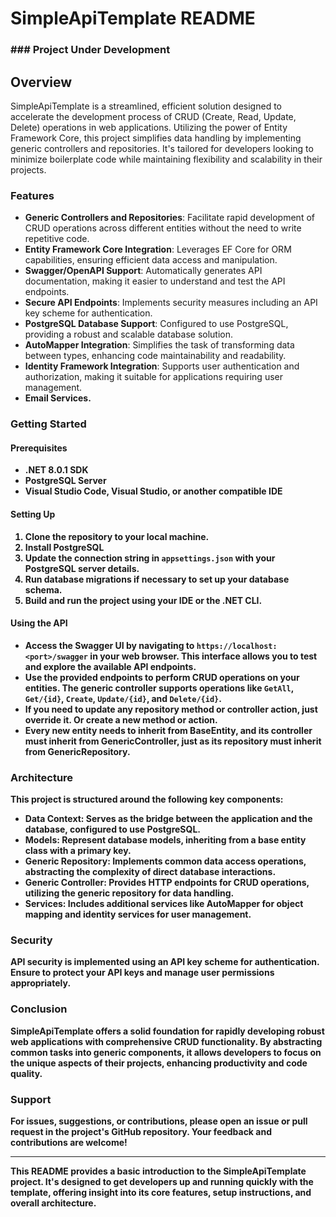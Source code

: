 <h1>SimpleApiTemplate README</h1>
<h3>### Project Under Development</h3>
<h2>Overview</h2>
<p>SimpleApiTemplate is a streamlined, efficient solution designed to accelerate the development process of CRUD (Create, Read, Update, Delete) operations in web applications. Utilizing the power of Entity Framework Core, this project simplifies data handling by implementing generic controllers and repositories. It's tailored for developers looking to minimize boilerplate code while maintaining flexibility and scalability in their projects.</p>
<h3>Features</h3>
<ul>
   <li><strong>Generic Controllers and Repositories</strong>: Facilitate rapid development of CRUD operations across different entities without the need to write repetitive code.</li>
   <li><strong>Entity Framework Core Integration</strong>: Leverages EF Core for ORM capabilities, ensuring efficient data access and manipulation.</li>
   <li><strong>Swagger/OpenAPI Support</strong>: Automatically generates API documentation, making it easier to understand and test the API endpoints.</li>
   <li><strong>Secure API Endpoints</strong>: Implements security measures including an API key scheme for authentication.</li>
   <li><strong>PostgreSQL Database Support</strong>: Configured to use PostgreSQL, providing a robust and scalable database solution.</li>
   <li><strong>AutoMapper Integration</strong>: Simplifies the task of transforming data between types, enhancing code maintainability and readability.</li>
   <li><strong>Identity Framework Integration</strong>: Supports user authentication and authorization, making it suitable for applications requiring user management.</li>
   <li><strong>Email Services.</li>
</ul>
<h3>Getting Started</h3>
<h4>Prerequisites</h4>
<ul>
   <li>.NET 8.0.1 SDK</li>
   <li>PostgreSQL Server</li>
   <li>Visual Studio Code, Visual Studio, or another compatible IDE</li>
</ul>
<h4>Setting Up</h4>
<ol>
   <li><strong>Clone the repository</strong> to your local machine.</li>
   <li><strong>Install PostgreSQL</strong></li>
   <li><strong>Update the connection string</strong> in <code>appsettings.json</code> with your PostgreSQL server details.</li>
   <li><strong>Run database migrations</strong> if necessary to set up your database schema.</li>
   <li><strong>Build and run the project</strong> using your IDE or the .NET CLI.</li>
</ol>
<h4>Using the API</h4>
<ul>
   <li>Access the Swagger UI by navigating to <code>https://localhost:&lt;port&gt;/swagger</code> in your web browser. This interface allows you to test and explore the available API endpoints.</li>
   <li>Use the provided endpoints to perform CRUD operations on your entities. The generic controller supports operations like <code>GetAll</code>, <code>Get/{id}</code>, <code>Create</code>, <code>Update/{id}</code>, and <code>Delete/{id}</code>.</li>
  <li>If you need to update any repository method or controller action, just override it. Or create a new method or action.</li>
  <li>Every new entity needs to inherit from BaseEntity, and its controller must inherit from GenericController, just as its repository must inherit from GenericRepository.</li>
</ul>
<h3>Architecture</h3>
<p>This project is structured around the following key components:</p>
<ul>
   <li><strong>Data Context</strong>: Serves as the bridge between the application and the database, configured to use PostgreSQL.</li>
   <li><strong>Models</strong>: Represent database models, inheriting from a base entity class with a primary key.</li>
   <li><strong>Generic Repository</strong>: Implements common data access operations, abstracting the complexity of direct database interactions.</li>
   <li><strong>Generic Controller</strong>: Provides HTTP endpoints for CRUD operations, utilizing the generic repository for data handling.</li>
   <li><strong>Services</strong>: Includes additional services like AutoMapper for object mapping and identity services for user management.</li>
</ul>
<h3>Security</h3>
<p>API security is implemented using an API key scheme for authentication. Ensure to protect your API keys and manage user permissions appropriately.</p>
<h3>Conclusion</h3>
<p>SimpleApiTemplate offers a solid foundation for rapidly developing robust web applications with comprehensive CRUD functionality. By abstracting common tasks into generic components, it allows developers to focus on the unique aspects of their projects, enhancing productivity and code quality.</p>
<h3>Support</h3>
<p>For issues, suggestions, or contributions, please open an issue or pull request in the project's GitHub repository. Your feedback and contributions are welcome!</p>
<hr>
<p>This README provides a basic introduction to the SimpleApiTemplate project. It's designed to get developers up and running quickly with the template, offering insight into its core features, setup instructions, and overall architecture.</p>
